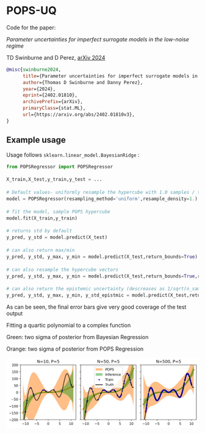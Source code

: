 # POPS-UQ
Code for the paper: 

*Parameter uncertainties for imperfect surrogate models in the low-noise regime*

TD Swinburne and D Perez, [arXiv 2024](https://arxiv.org/abs/2402.01810v3)

```bibtex
@misc{swinburne2024,
      title={Parameter uncertainties for imperfect surrogate models in the low-noise regime}, 
      author={Thomas D Swinburne and Danny Perez},
      year={2024},
      eprint={2402.01810},
      archivePrefix={arXiv},
      primaryClass={stat.ML},
      url={https://arxiv.org/abs/2402.01810v3}, 
}
```

## Example usage

Usage follows `sklearn.linear_model.BayesianRidge` :

```python
from POPSRegressor import POPSRegressor

X_train,X_test,y_train,y_test = ...

# Default values- uniformly resample the hypercube with 1.0 samples / training point
model = POPSRegressor(resampling_method='uniform',resample_density=1.)

# fit the model, sample POPS hypercube
model.fit(X_train,y_train)

# returns std by default
y_pred, y_std = model.predict(X_test)

# can also return max/min 
y_pred, y_std, y_max, y_min = model.predict(X_test,return_bounds=True)

# can also resample the hypercube vectors
y_pred, y_std, y_max, y_min = model.predict(X_test,return_bounds=True,resample=True)

# can also return the epistemic uncertainty (descreases as 1/sqrt(n_samples))
y_pred, y_std, y_max, y_min, y_std_epistmic = model.predict(X_test,return_bounds=True,resample=True,return_epistemic_std=True)
```

As can be seen, the final error bars give very good coverage of the test output

Fitting a quartic polynomial to a complex function

Green: two sigma of posterior from Bayesian Regression

Orange: two sigma of posterior from POPS Regression

![Example POPS regression](example_image.png)

